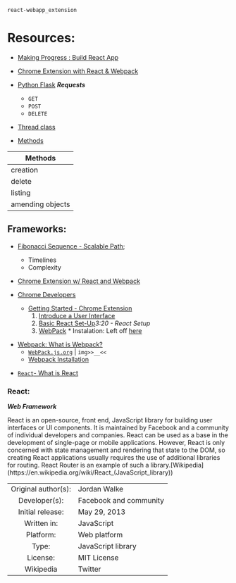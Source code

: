 `react-webapp_extension`
# Resources:

* [Making Progress : Build React App](https://create-react-app.dev/docs/getting-started/)
* [Chrome Extension with React & Webpack](https://www.youtube.com/watch?v=8OCEfOKzpAw)
* [Python Flask]()
  ***Requests***
  * `GET`
  * `POST`
  * `DELETE`

* [Thread class](https://www.javatpoint.com/how-to-create-a-thread-in-java)
* [Methods]()

|Methods|
|-------|
|creation | |
|delete | |
|listing | |
| amending objects | |

## Frameworks:

- [Fibonacci Sequence - Scalable Path](https://www.scalablepath.com/project-management/agile-points-fibonacci-sequence);

  - Timelines
  - Complexity

- [Chrome Extension w/ React and Webpack](https://www.youtube.com/watch?v=8OCEfOKzpAw)
- [Chrome Developers](https://developer.chrome.com/)

  - [Getting Started - Chrome Extension](https://developer.chrome.com/docs/extensions/mv3/getstarted/)
    1. [Introduce a User Interface](https://developer.chrome.com/docs/extensions/mv3/getstarted/#user_interface)
	  2. [Basic React Set-Up](https://www.youtube.com/watch?v=8OCEfOKzpAw&t=200s)*3:20 - React Setup*
	  3. [WebPack](https://webpack.js.org/concepts/)
	    * Instalation: Left off [here](https://www.youtube.com/watch?v=8OCEfOKzpAw)


* [Webpack: What is Webpack?](https://duckduckgo.com/?q=what+is+webpack&t=brave&ia=web)
  - [`WebPack.js.org`](https://webpack.js.org/) | `img>>__<<`
  - [Webpack Installation](https://webpack.js.org/guides/installation/)


- [`React`- What is React](<https://en.wikipedia.org/wiki/React_(JavaScript_library)>)

### React:

**_Web Framework_**

<p>
React is an open-source, front end, JavaScript library for
building user interfaces or UI components.
It is maintained by Facebook and a community of individual developers and companies.
React can be used as a base in the development of single-page or mobile applications.
However, React is only concerned with state management and rendering that state to the DOM,
so creating React applications usually requires the use of additional libraries for routing.
React Router is an example of such a library.[Wikipedia](https://en.wikipedia.org/wiki/React_(JavaScript_library))
</p>

|   |   |
|:------------------:|---------------|
| Original author(s): | Jordan Walke |
| Developer(s): | Facebook and community |
| Initial release: | May 29, 2013 |
| Written in: | JavaScript |
| Platform: | Web platform |
| Type: | JavaScript library |
| License: | MIT License |
| Wikipedia | Twitter |

